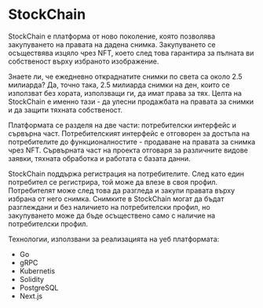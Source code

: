 # StockChain
StockChain е платформа от ново поколение, която позволява закупуването на правата на дадена снимка. Закупуването се осъществява изцяло чрез NFT, което след това гарантира за пълната ви собственост върху избраното изображение.

Знаете ли, че ежедневно откраднатите снимки по света са около 2.5 милиарда? Да, точно така, 2.5 милиарда снимки на ден, които се използват без хората, използващи ги, да имат права за тях. Целта на StockChain е именно тази - да улесни продажбата на правата за снимки и да защити тяхната собственост.

Платформата се разделя на две части: потребителски интерфейс и сървърна част. Потребителският интерфейс е отговорен за достъпа на потребителите до функционалностите - продаване на правата за снимка чрез NFT. Сървърната част на проекта отговаря за различните видове заявки, тяхната обработка и работата с базата данни.

StockChain поддържа регистрация на потребителите. След като един потребител се регистрира, той може да влезе в своя профил. Потребителят може след това да разгледа и закупи правата върху избрана от него снимка. Снимките в StockChain могат да бъдат разглеждани и без наличието на потребителски профил, но закупуването може да бъде осъществено само с наличие на потребителски профил.

Технологии, използвани за реализацията на уеб платформата:
 - Go
 - gRPC
 - Kubernetis
 - Solidity
 - PostgreSQL
 - Next.js

